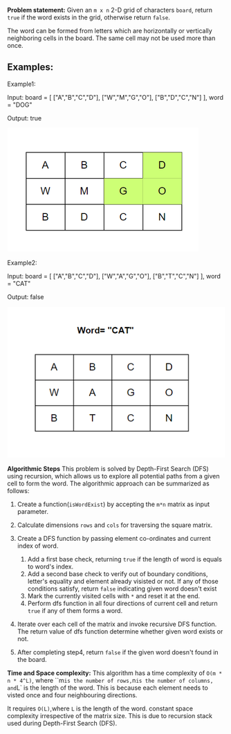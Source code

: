 **Problem statement:**
Given an `m x n` 2-D grid of characters `board`, return `true` if the word exists in the grid, otherwise return `false`.

The word can be formed from letters  which are horizontally or vertically neighboring cells in the board. The same cell may not be used more than once.

## Examples:
Example1:

Input: 
board = [
  ["A","B","C","D"],
  ["W","M","G","O"],
  ["B","D","C","N"]
],
word = "DOG"

Output: true


![Screenshot](../../../../images/word-search1.png)

Example2:

Input: 
board = [
  ["A","B","C","D"],
  ["W","A","G","O"],
  ["B","T","C","N"]
],
word = "CAT"

Output: false

![Screenshot](../../../../images/word-search2.png)


**Algorithmic Steps**
This problem is solved by Depth-First Search (DFS) using recursion, which allows us to explore all potential paths from a given cell to form the word. The algorithmic approach can be summarized as follows: 

1. Create a function(`isWordExist`) by accepting the `m*n` matrix as input parameter.
   
2. Calculate dimensions `rows` and `cols` for traversing the square matrix.
   
3. Create a DFS function by passing element co-ordinates and current index of word.
   1. Add a first base check, returning `true` if the length of word is equals to word's index.
   2. Add a second base check to verify out of boundary conditions, letter's equality and element already visisted or not. If any of those conditions satisfy, return `false` indicating given word doesn't exist
   3. Mark the currently visited cells with `*` and reset it at the end.
   4. Perform dfs function in all four directions of current cell and return `true` if any of them forms a word.

4. Iterate over each cell of the matrix and invoke recursive DFS function. The return value of dfs function determine whether given word exists or not.

5. After completing step4, return `false` if the given word doesn't found in the board.
   
**Time and Space complexity:**
This algorithm has a time complexity of `O(m * n * 4^L)`, where ``m` is the number of rows, `n` is the number of columns, and `L` is the length of the word. This is because each element needs to visted once and four neighbouring directions.

It requires `O(L)`,where `L` is the length of the word. constant space complexity irrespective of the matrix size. This is due to recursion stack used during Depth-First Search (DFS).
